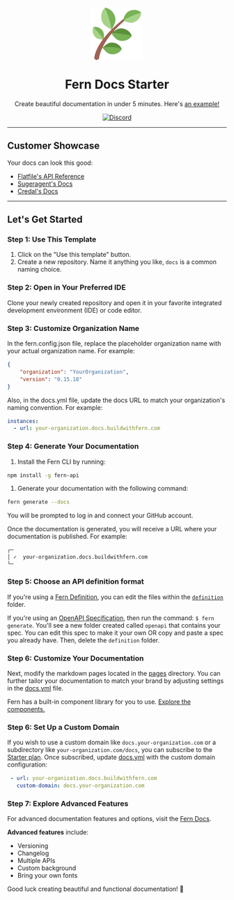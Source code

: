 <br/>
<div align="center">
  <a href="https://www.buildwithfern.com/?utm_source=github&utm_medium=readme&utm_campaign=docs-starter&utm_content=logo">
    <img src="/fern/docs/assets/icon.png" height="120" align="center" alt="header" />
  </a>
  
  <br/>

# Fern Docs Starter

Create beautiful documentation in under 5 minutes. Here's [an example!](https://your-organization.docs.buildwithfern.com)

[![Discord](https://img.shields.io/badge/Join%20Our%20Community-black?logo=discord)](https://discord.com/invite/JkkXumPzcG)

</div>

---

## Customer Showcase

Your docs can look this good:

- [Flatfile's API Reference](https://reference.flatfile.com/api-reference/events/create-an-event)
- [Sugeragent's Docs](https://docs.superagent.sh/)
- [Credal's Docs](https://docs.credal.ai/)

---

## Let's Get Started

### Step 1: Use This Template

1. Click on the "Use this template" button.
2. Create a new repository. Name it anything you like, `docs` is a common naming choice.

### Step 2: Open in Your Preferred IDE

Clone your newly created repository and open it in your favorite integrated development environment (IDE) or code editor.

### Step 3: Customize Organization Name

In the fern.config.json file, replace the placeholder organization name with your actual organization name. For example:

```json
{
    "organization": "YourOrganization",
    "version": "0.15.18"
}
```

Also, in the docs.yml file, update the docs URL to match your organization's naming convention. For example:

```yml
instances:
  - url: your-organization.docs.buildwithfern.com
```

### Step 4: Generate Your Documentation

1. Install the Fern CLI by running:

```bash
npm install -g fern-api
```

1. Generate your documentation with the following command:

```bash
fern generate --docs
```

You will be prompted to log in and connect your GitHub account.

Once the documentation is generated, you will receive a URL where your documentation is published. For example:

```shell
┌─
│ ✓  your-organization.docs.buildwithfern.com
└─
```

### Step 5: Choose an API definition format

If you're using a [Fern Definition](https://docs.buildwithfern.com/api-definition/fern-definition/overview), you can edit the files within the [`definition`](/fern/definition/) folder.

If you're using an [OpenAPI Specification](https://docs.buildwithfern.com/api-definition/openapi/extensions), then run the command: `$ fern generate`. You'll see a new folder created called `openapi` that contains your spec. You can edit this spec to make it your own OR copy and paste a spec you already have. Then, delete the `definition` folder.

### Step 6: Customize Your Documentation

Next, modify the markdown pages located in the [pages](fern/docs/pages/) directory. You can further tailor your documentation to match your brand by adjusting settings in the [docs.yml](fern/docs.yml) file.

Fern has a built-in component library for you to use. [Explore the components.](https://docs.buildwithfern.com/generate-docs/component-library/)

### Step 6: Set Up a Custom Domain

If you wish to use a custom domain like `docs.your-organization.com` or a subdirectory like `your-organization.com/docs`, you can subscribe to the [Starter plan](https://buildwithfern.com/pricing). Once subscribed, update [docs.yml](fern/docs.yml) with the custom domain configuration:

``` yaml
 - url: your-organization.docs.buildwithfern.com
   custom-domain: docs.your-organization.com
```

### Step 7: Explore Advanced Features

For advanced documentation features and options, visit the [Fern Docs](https://docs.buildwithfern.com/generate-docs).

**Advanced features** include:

- Versioning
- Changelog
- Multiple APIs
- Custom background
- Bring your own fonts

Good luck creating beautiful and functional documentation! 🌿
